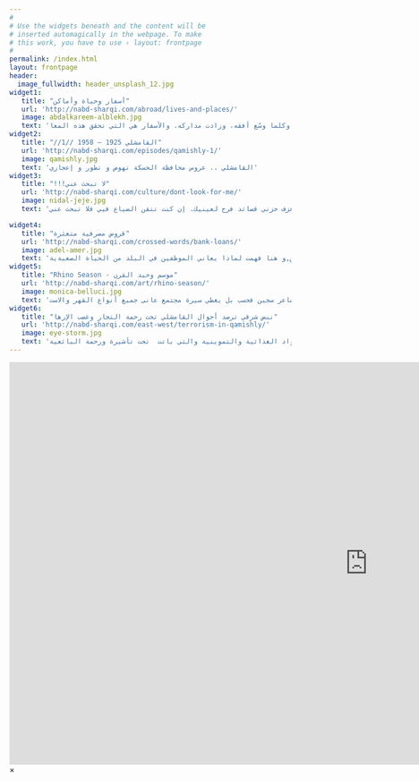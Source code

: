 ```yaml
---
#
# Use the widgets beneath and the content will be
# inserted automagically in the webpage. To make
# this work, you have to use › layout: frontpage
#
permalink: /index.html
layout: frontpage
header:
  image_fullwidth: header_unsplash_12.jpg
widget1:
   title: "أسفار وحياة وأماكن"
   url: 'http://nabd-sharqi.com/abroad/lives-and-places/'
   image: abdalkareem-alblekh.jpg
   text: 'المكان هو الحياة بالنسبة للإنسان. فالمكان الذي تعيش فيه هو حياتك، وهو حدود دنياك، فإنَّ دنياك تكون أكبر وأوسع، وكلّما كان محيط الأرض التي يعيش عليها الإنسان أكبر، كانت حياته أكبر وأشمل، وكلما وسّع أفقه، وزادت مداركه. والأسفار هي التي تحقق هذه المعا'
widget2:
   title: "//1// القامشلي 1925 – 1958"
   url: 'http://nabd-sharqi.com/episodes/qamishly-1/'
   image: qamishly.jpg
   text: 'القامشلي .. عروس محافظة الحسكة نهوض و تطور و إعجازي'
widget3:
   title: "!!!لا تبحث عني"
   url: 'http://nabd-sharqi.com/culture/dont-look-for-me/'
   image: nidal-jeje.jpg
   text: 'سأعزف حزني قصائد فرح لعينيك. إن كنت تتقن الضياع فيي فلا تبحث عني'

widget4:
   title: "قروض مصرفية متعثرة"
   url: 'http://nabd-sharqi.com/crossed-words/bank-loans/'
   image: adel-amer.jpg
   text: 'قلما يصدق الامريكان بشيئ,لكن احيانا يقنعوك,قرأت منذ فترة قريبة دراسة علمية صادرة عن جامعة اوهايو الامريكية,تقول ان دخل الفرد مرتبط بطوله,وبشكل دقيق يعني ان كل ١٢ سم زيادة عن الطول الطبيعي ستعطي صاحبها دخلا بزيادة ١٥ بالمائة عن الدخل العادي للناس القصيرين,و هنا فهمت لماذا يعاني الموظفين في البلد من الحياة الصعبةية'
widget5:
   title: "Rhino Season - موسم وحيد القرن"
   url: 'http://nabd-sharqi.com/art/rhino-season/'
   image: monica-belluci.jpg
   text: 'يستمد المخرج بهمن قبادي قصة فلمه من حياة الشاعر صادق كامنجار الذي أمضى حوالي 27 سنة من عمره في سجون وأقبية  جمهورية إيران الإسلامية ،لا يغطي الفلم في طرحه الجانب الشخصي لسيرة شاعر سجين فحسب بل يغطي سيرة مجتمع عانى جميع أنواع القهر والاست'
widget6:
   title: "نبض شرقي ترصد أحوال القامشلي تحت رحمة التجار وغضب الإرها"
   url: 'http://nabd-sharqi.com/east-west/terrorism-in-qamishly/'
   image: eye-storm.jpg
   text: 'عانت وذاقت مدينة القامشلي بكل ألوانها وأطيافها وأجناسها وألوانها، أنين الأزمة وأوجاعها، وحلّت عليها متاعب مصاعب تهدّ الحيل والجبال، والمعاناة الأكثر قساوة والتي لم تفارقها منذ ولادة الأزمة نيران أسعار المواد الغذائية والتموينية والتي باتت  تحت تأشيرة ورحمة البائعية'  
---
```


<div id="videoModal" class="reveal-modal large" data-reveal="">
  <div class="flex-video widescreen vimeo" style="display: block;">
    <iframe width="1280" height="720" src="https://www.youtube.com/embed/3b5zCFSmVvU" frameborder="0" allowfullscreen></iframe>
  </div>
  <a class="close-reveal-modal">&#215;</a>
</div>
